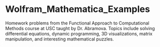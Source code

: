 # Wolfram_Mathematica_Examples
Homework problems from the Functional Approach to Computational Methods course at USC taught by Dr. Abramova.   Topics include solving differential equations, dynamic programming, 3D visualizations, matrix manipulation, and interesting mathematical puzzles.  
